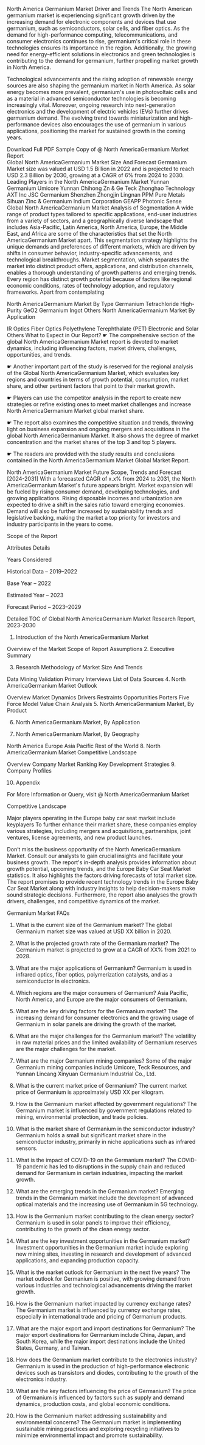 North America Germanium Market Driver and Trends
The North American germanium market is experiencing significant growth driven by the increasing demand for electronic components and devices that use germanium, such as semiconductors, solar cells, and fiber optics. As the demand for high-performance computing, telecommunications, and consumer electronics continues to rise, germanium's critical role in these technologies ensures its importance in the region. Additionally, the growing need for energy-efficient solutions in electronics and green technologies is contributing to the demand for germanium, further propelling market growth in North America.

Technological advancements and the rising adoption of renewable energy sources are also shaping the germanium market in North America. As solar energy becomes more prevalent, germanium's use in photovoltaic cells and as a material in advanced semiconductor technologies is becoming increasingly vital. Moreover, ongoing research into next-generation electronics and the development of electric vehicles (EVs) further drives germanium demand. The evolving trend towards miniaturization and high-performance devices also encourages the use of germanium in various applications, positioning the market for sustained growth in the coming years.

Download Full PDF Sample Copy of @ North AmericaGermanium Market Report  
Global North AmericaGermanium Market Size And Forecast
Germanium Market size was valued at USD 1.5 Billion in 2022 and is projected to reach USD 2.3 Billion by 2030, growing at a CAGR of 6% from 2024 to 2030.
Leading Players in the North AmericaGermanium Market
Yunnan Germanium
Umicore
Yunnan Chihong Zn & Ge
Teck
Zhonghao Technology
AXT Inc
JSC Germanium
Shenzhen Zhongjin Lingnan
PPM Pure Metals
Sihuan Zinc & Germanium
Indium Corporation
GEAPP
Photonic Sense
Global North AmericaGermanium Market Analysis of Segmentation
A wide range of product types tailored to specific applications, end-user industries from a variety of sectors, and a geographically diverse landscape that includes Asia-Pacific, Latin America, North America, Europe, the Middle East, and Africa are some of the characteristics that set the North AmericaGermanium Market apart. This segmentation strategy highlights the unique demands and preferences of different markets, which are driven by shifts in consumer behavior, industry-specific advancements, and technological breakthroughs. Market segmentation, which separates the market into distinct product offers, applications, and distribution channels, enables a thorough understanding of growth patterns and emerging trends. Every region has distinct growth potential because of factors like regional economic conditions, rates of technology adoption, and regulatory frameworks. Apart from contemplating

North AmericaGermanium Market By Type
Germanium Tetrachloride
High-Purity GeO2
Germanium Ingot
Others
North AmericaGermanium Market By Application

IR Optics
Fiber Optics
Polyethylene Terephthalate (PET)
Electronic and Solar
Others
What to Expect in Our Report?
☛ The comprehensive section of the global North AmericaGermanium Market report is devoted to market dynamics, including influencing factors, market drivers, challenges, opportunities, and trends.

☛ Another important part of the study is reserved for the regional analysis of the Global North AmericaGermanium Market, which evaluates key regions and countries in terms of growth potential, consumption, market share, and other pertinent factors that point to their market growth.

☛ Players can use the competitor analysis in the report to create new strategies or refine existing ones to meet market challenges and increase North AmericaGermanium Market global market share.

☛ The report also examines the competitive situation and trends, throwing light on business expansion and ongoing mergers and acquisitions in the global North AmericaGermanium Market. It also shows the degree of market concentration and the market shares of the top 3 and top 5 players.

☛ The readers are provided with the study results and conclusions contained in the North AmericaGermanium Market Global Market Report.

North AmericaGermanium Market Future Scope, Trends and Forecast [2024-2031]
With a forecasted CAGR of x.x% from 2024 to 2031, the North AmericaGermanium Market's future appears bright. Market expansion will be fueled by rising consumer demand, developing technologies, and growing applications. Rising disposable incomes and urbanization are expected to drive a shift in the sales ratio toward emerging economies. Demand will also be further increased by sustainability trends and legislative backing, making the market a top priority for investors and industry participants in the years to come.

Scope of the Report

Attributes Details

Years Considered

Historical Data – 2019–2022

Base Year – 2022

Estimated Year – 2023

Forecast Period – 2023–2029

Detailed TOC of Global North AmericaGermanium Market Research Report, 2023-2030
1. Introduction of the North AmericaGermanium Market

Overview of the Market
Scope of Report
Assumptions
2. Executive Summary

3. Research Methodology of Market Size And Trends

Data Mining
Validation
Primary Interviews
List of Data Sources
4. North AmericaGermanium Market Outlook

Overview
Market Dynamics
Drivers
Restraints
Opportunities
Porters Five Force Model
Value Chain Analysis
5. North AmericaGermanium Market, By Product

6. North AmericaGermanium Market, By Application

7. North AmericaGermanium Market, By Geography

North America
Europe
Asia Pacific
Rest of the World
8. North AmericaGermanium Market Competitive Landscape

Overview
Company Market Ranking
Key Development Strategies
9. Company Profiles

10. Appendix

For More Information or Query, visit @ North AmericaGermanium Market

Competitive Landscape

Major players operating in the Europe baby car seat market include keyplayers To further enhance their market share, these companies employ various strategies, including mergers and acquisitions, partnerships, joint ventures, license agreements, and new product launches.

Don’t miss the business opportunity of the North AmericaGermanium Market. Consult our analysts to gain crucial insights and facilitate your business growth.
The report's in-depth analysis provides information about growth potential, upcoming trends, and the Europe Baby Car Seat Market statistics. It also highlights the factors driving forecasts of total market size. The report promises to provide recent technology trends in the Europe Baby Car Seat Market along with industry insights to help decision-makers make sound strategic decisions. Furthermore, the report also analyses the growth drivers, challenges, and competitive dynamics of the market.

Germanium Market FAQs
1. What is the current size of the Germanium market?
The global Germanium market size was valued at USD XX billion in 2020.

2. What is the projected growth rate of the Germanium market?
The Germanium market is projected to grow at a CAGR of XX% from 2021 to 2028.

3. What are the major applications of Germanium?
Germanium is used in infrared optics, fiber optics, polymerization catalysts, and as a semiconductor in electronics.

4. Which regions are the major consumers of Germanium?
Asia Pacific, North America, and Europe are the major consumers of Germanium.

5. What are the key driving factors for the Germanium market?
The increasing demand for consumer electronics and the growing usage of Germanium in solar panels are driving the growth of the market.

6. What are the major challenges for the Germanium market?
The volatility in raw material prices and the limited availability of Germanium reserves are the major challenges for the market.

7. What are the major Germanium mining companies?
Some of the major Germanium mining companies include Umicore, Teck Resources, and Yunnan Lincang Xinyuan Germanium Industrial Co., Ltd.

8. What is the current market price of Germanium?
The current market price of Germanium is approximately USD XX per kilogram.

9. How is the Germanium market affected by government regulations?
The Germanium market is influenced by government regulations related to mining, environmental protection, and trade policies.

10. What is the market share of Germanium in the semiconductor industry?
Germanium holds a small but significant market share in the semiconductor industry, primarily in niche applications such as infrared sensors.

11. What is the impact of COVID-19 on the Germanium market?
The COVID-19 pandemic has led to disruptions in the supply chain and reduced demand for Germanium in certain industries, impacting the market growth.

12. What are the emerging trends in the Germanium market?
Emerging trends in the Germanium market include the development of advanced optical materials and the increasing use of Germanium in 5G technology.

13. How is the Germanium market contributing to the clean energy sector?
Germanium is used in solar panels to improve their efficiency, contributing to the growth of the clean energy sector.

14. What are the key investment opportunities in the Germanium market?
Investment opportunities in the Germanium market include exploring new mining sites, investing in research and development of advanced applications, and expanding production capacity.

15. What is the market outlook for Germanium in the next five years?
The market outlook for Germanium is positive, with growing demand from various industries and technological advancements driving the market growth.

16. How is the Germanium market impacted by currency exchange rates?
The Germanium market is influenced by currency exchange rates, especially in international trade and pricing of Germanium products.

17. What are the major export and import destinations for Germanium?
The major export destinations for Germanium include China, Japan, and South Korea, while the major import destinations include the United States, Germany, and Taiwan.

18. How does the Germanium market contribute to the electronics industry?
Germanium is used in the production of high-performance electronic devices such as transistors and diodes, contributing to the growth of the electronics industry.

19. What are the key factors influencing the price of Germanium?
The price of Germanium is influenced by factors such as supply and demand dynamics, production costs, and global economic conditions.

20. How is the Germanium market addressing sustainability and environmental concerns?
The Germanium market is implementing sustainable mining practices and exploring recycling initiatives to minimize environmental impact and promote sustainability.
